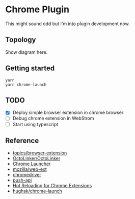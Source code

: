 # Chrome Plugin
This might sound odd but I'm into plugin development now.

## Topology
Show diagram here.

## Getting started
```
yarn
yarn chrome-launch
```

## TODO
 - [x] Deploy simple browser extension in chrome browser
 - [ ] Debug chrome extension in WebStrom
 - [ ] Start using typescript

## Reference
 - [topics/browser-extension](https://github.com/topics/browser-extension)
 - [OctoLinker/OctoLinker](https://github.com/OctoLinker/OctoLinker)
 - [Chrome Launcher](https://www.npmjs.com/package/chrome-launcher)
 - [mozilla/web-ext](https://github.com/mozilla/web-ext)
 - [chromedriver](https://www.npmjs.com/package/chromedriver)
 - [push-api](https://www.w3.org/TR/push-api/#dfn-push-services)
 - [Hot Reloading for Chrome Extensions](https://60devs.com/hot-reloading-for-chrome-extensions.html)
 - [hughsk/chrome-launch](https://github.com/hughsk/chrome-launch)